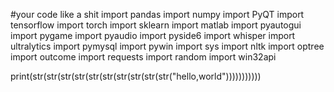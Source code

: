 #your code like a shit 
import pandas
import numpy
import PyQT
import tensorflow
import torch
import sklearn
import matlab
import pyautogui
import pygame
import pyaudio
import pyside6
import whisper
import ultralytics
import pymysql
import pywin
import sys
import nltk
import optree
import outcome
import requests
import random
import win32api

print(str(str(str(str(str(str(str(str(str(str("hello,world")))))))))))
